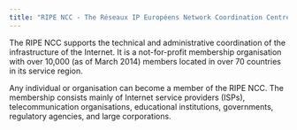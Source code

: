 ```yaml
---
title: "RIPE NCC - The Réseaux IP Européens Network Coordination Centre"
---
```


The RIPE NCC supports the technical and administrative coordination of the infrastructure of the Internet. It is a not-for-profit membership organisation with over 10,000 (as of March 2014) members located in over 70 countries in its service region.

Any individual or organisation can become a member of the RIPE NCC. The membership consists mainly of Internet service providers (ISPs), telecommunication organisations, educational institutions, governments, regulatory agencies, and large corporations.


